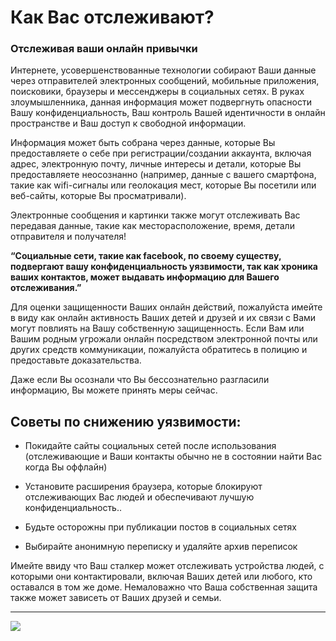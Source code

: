 # Как Вас отслеживают?

### Отслеживая ваши онлайн привычки


Интернете, усовершенствованные технологии собирают Ваши данные через отправителей электронных сообщений, мобильные приложения, поисковики, браузеры и мессенджеры в социальных сетях. В руках злоумышленника, данная информация может подвергнуть опасности Вашу конфиденциальность, Ваш контроль Вашей идентичности в онлайн пространстве и Ваш доступ к свободной информации.



Информация может быть собрана через данные, которые Вы предоставляете о себе при регистрации/создании аккаунта, включая адрес, электронную почту, личные интересы и детали, которые Вы предоставляете неосознанно (например, данные с вашего смартфона, такие как wifi-сигналы или геолокация мест, которые Вы посетили или веб-сайты, которые Вы просматривали).



Электронные сообщения и картинки также могут отслеживать Вас передавая данные, такие как месторасположение, время, детали отправителя и получателя!


**“Социальные сети, такие как facebook, по своему существу, подвергают  вашу  конфиденциальность уязвимости, так как хроника ваших контактов, может выдавать информацию для Вашего отслеживания.”**



Для оценки защищенности Ваших онлайн действий, пожалуйста имейте в виду как онлайн активность Ваших  детей и друзей и их связи с Вами могут повлиять на Вашу собственную защищенность. Если Вам или Вашим родным угрожали онлайн посредством электронной почты или других средств коммуникации, пожалуйста обратитесь в полицию и предоставьте доказательства.



Даже если Вы осознали что Вы бессознательно разгласили информацию, Вы можете принять меры сейчас.







## Советы по снижению уязвимости:


- Покидайте сайты социальных сетей после использования (отслеживающие  и Ваши контакты обычно не в состоянии найти Вас когда Вы оффлайн)

- Установите расширения браузера, которые блокируют отслеживающих Вас людей и обеспечивают лучшую конфиденциальность..


- Будьте осторожны при публикации постов в социальных сетях

- Выбирайте анонимную переписку и удаляйте архив переписок





Имейте ввиду что  Ваш сталкер может отслеживать устройства людей, с которыми они контактировали, включая Ваших детей или  любого, кто оставался в том же доме.  Немаловажно что Ваша собственная защита также может зависеть от Ваших друзей и семьи.




---
![](/assets/chayn%20icon.jpg)

